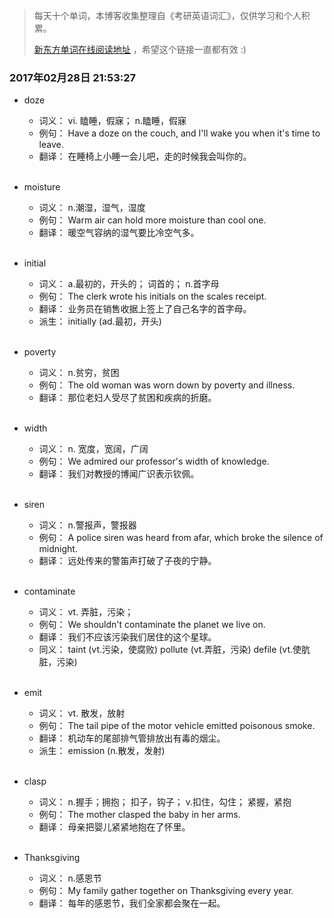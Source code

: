 > 每天十个单词，本博客收集整理自《考研英语词汇》，仅供学习和个人积累。
>
> [新东方单词在线阅读地址](http://download.dogwood.com.cn/online/kychlx/iPhone.html) ，希望这个链接一直都有效 :)

### 2017年02月28日 21:53:27

- doze
  * 词义：  vi. 瞌睡，假寐； n.瞌睡，假寐
  * 例句：  Have a doze on the couch, and I'll wake you when it's time to leave.
  * 翻译：  在睡椅上小睡一会儿吧，走的时候我会叫你的。
  <br>

- moisture
  * 词义：  n.潮湿，湿气，湿度
  * 例句：  Warm air can hold more moisture than cool one.
  * 翻译：  暖空气容纳的湿气要比冷空气多。
  <br>

- initial
  * 词义：  a.最初的，开头的； 词首的； n.首字母
  * 例句：  The clerk wrote his initials on the scales receipt.
  * 翻译：  业务员在销售收据上签上了自己名字的首字母。
  * 派生：  initially (ad.最初，开头)
  <br>

- poverty
  * 词义：  n.贫穷，贫困
  * 例句：  The old woman was worn down by poverty and illness.
  * 翻译：  那位老妇人受尽了贫困和疾病的折磨。
  <br>

- width
  * 词义：  n. 宽度，宽阔，广阔
  * 例句：  We admired our professor's width of knowledge.
  * 翻译：  我们对教授的博闻广识表示钦佩。
  <br>

- siren
  * 词义：  n.警报声，警报器
  * 例句：  A police siren was heard from afar, which broke the silence of midnight.
  * 翻译：  远处传来的警笛声打破了子夜的宁静。
  <br>

- contaminate
  * 词义：  vt. 弄脏，污染；
  * 例句：  We shouldn't contaminate the planet we live on.
  * 翻译：  我们不应该污染我们居住的这个星球。
  * 同义：  taint (vt.污染，使腐败) pollute (vt.弄脏，污染) defile (vt.使肮脏，污染)
  <br>

- emit
  * 词义：  vt. 散发，放射
  * 例句：  The tail pipe of the motor vehicle emitted poisonous smoke.
  * 翻译：  机动车的尾部排气管排放出有毒的烟尘。
  * 派生：  emission (n.散发，发射)
  <br>

- clasp
  * 词义：  n.握手；拥抱； 扣子，钩子； v.扣住，勾住； 紧握，紧抱
  * 例句：  The mother clasped the baby in her arms.
  * 翻译：  母亲把婴儿紧紧地抱在了怀里。
  <br>

- Thanksgiving
  * 词义：  n.感恩节
  * 例句：  My family gather together on Thanksgiving every year.
  * 翻译：  每年的感恩节，我们全家都会聚在一起。
  <br>